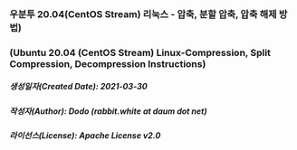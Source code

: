 ### 우분투 20.04(CentOS Stream) 리눅스 - 압축, 분할 압축, 압축 해제 방법)
### (Ubuntu 20.04 (CentOS Stream) Linux-Compression, Split Compression, Decompression Instructions)

##### 생성일자(Created Date): 2021-03-30
##### 작성자(Author): Dodo (rabbit.white at daum dot net)
##### 라이선스(License): Apache License v2.0
